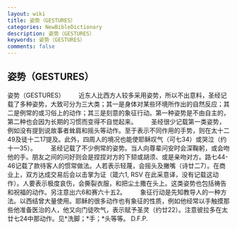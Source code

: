 ```yaml
---
layout: wiki
title: 姿势（GESTURES）
categories: NewBibleDictionary
description: 姿势（GESTURES）
keywords: 姿势（GESTURES）
comments: false
---
```


## 姿势（GESTURES）



姿势（GESTURES）
　　近东人比西方人较多采用姿势，所以不出意料，圣经记载了多种姿势，大致可分为三大类；其一是身体对某些环境所作出的自然反应；其二是例常的或习俗上的动作；其三是刻意的象征行动。第一种姿势是不由自主的，第二种也会因为长期的习惯而变得不自觉起来。
　　圣经很少记载第一类姿势，例如没有提到说故事者耸肩和摇头等动作。至于表示不同作用的手势，则在太十二49及徒十二17提及。此外，四周人的境况也能使耶稣叹气（可七34）或哭泣（约十一35）。
　　圣经记载了不少例常的姿势。当人向尊辈问安时会深鞠躬，或会吻他的手。朋友之间的问好则会是捏捏对方的下颏或胡须、或是亲吻对方。路七44-46记载了款待客人的惯常做法。人若表示轻蔑，会摇头及撇嘴（诗廿二7）。在商业上，双方达成交易后会以击掌为证（箴六1, RSV 在此采意译，没有记载这动作）。人要表示极度哀伤，会撕裂衣服，和把尘土撒在头上。这类姿势也包括祷告和祝福的动作。另注意出六6和赛六十五2。
　　象征行动是先知教导人的一种方法。以西结曾大量使用。耶稣的很多动作也有象征的性质，例如他经常以手触摸那些他准备医治的人，他又向门徒吹气，表示赋予圣灵（约廿22）。注意彼拉多在太廿七24中那动作。见*洗脚；*手；*头等等。
D.F.P.




